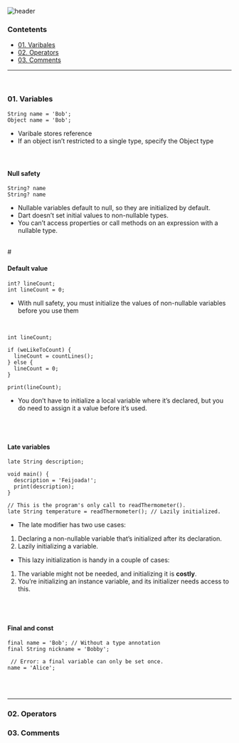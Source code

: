 

![header](https://capsule-render.vercel.app/api?type=waving&color=timeGradient&height=300&section=header&fontSize=35&text=Reading%20Dart%20Documentation&animation=fadeIn&fontAlignY=42&fontAlign=33)

### Contetents

- [01. Varibales ](#01-Variables)<br/>
- [02. Operators ](#0-Operators)<br/>
- [03. Comments ](#03-Comments)<br/>

---
<br/>

### 01. Variables 



```
String name = 'Bob';
Object name = 'Bob';
```
- Varibale stores reference
- If an object isn’t restricted to a single type, specify the Object type
<br/><br/>
#
#### Null safety

```
String? name
String? name
```

- Nullable variables default to null, so they are initialized by default. 
- Dart doesn’t set initial values to non-nullable types. 
- You can’t access properties or call methods on an expression with a nullable type.
<br/>
#

#### Default value 
```
int? lineCount;
int lineCount = 0;
```
- With null safety, you must initialize the values of non-nullable variables before you use them

<br/>

~~~
int lineCount;

if (weLikeToCount) {
  lineCount = countLines();
} else {
  lineCount = 0;
}

print(lineCount);
~~~
- You don’t have to initialize a local variable where it’s declared, but you do need to assign it a value before it’s used.
<br/>

#

#### Late variables 

~~~
late String description;

void main() {
  description = 'Feijoada!';
  print(description);
}
~~~
~~~
// This is the program's only call to readThermometer().
late String temperature = readThermometer(); // Lazily initialized.
~~~
-  The late modifier has two use cases:
1. Declaring a non-nullable variable that’s initialized after its declaration.
2. Lazily initializing a variable.
- This lazy initialization is handy in a couple of cases:
1. The variable might not be needed, and initializing it is **costly**.
2. You’re initializing an instance variable, and its initializer needs access to this.
<br/>

# 

#### Final and const

~~~
final name = 'Bob'; // Without a type annotation
final String nickname = 'Bobby';
~~~
~~~
 // Error: a final variable can only be set once.
name = 'Alice';
~~~








<br/><br/>



---

### 02. Operators

### 03. Comments





